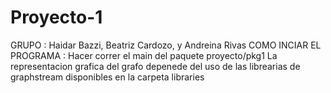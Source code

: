 # Proyecto-1
GRUPO : Haidar Bazzi, Beatriz Cardozo, y Andreina Rivas
COMO INCIAR EL PROGRAMA : Hacer correr el main del paquete proyecto/pkg1 
La representacion grafica del grafo depenede del uso de las librearias de graphstream disponibles en la carpeta libraries

